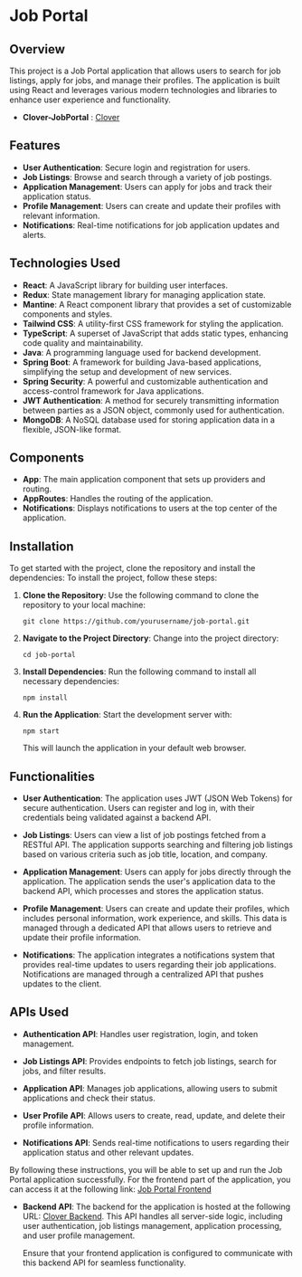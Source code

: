 # Job Portal

## Overview
This project is a Job Portal application that allows users to search for job listings, apply for jobs, and manage their profiles. The application is built using React and leverages various modern technologies and libraries to enhance user experience and functionality.
- **Clover-JobPortal** : [Clover](https://job-portal-cfrg.onrender.com/)
  
## Features
- **User Authentication**: Secure login and registration for users.
- **Job Listings**: Browse and search through a variety of job postings.
- **Application Management**: Users can apply for jobs and track their application status.
- **Profile Management**: Users can create and update their profiles with relevant information.
- **Notifications**: Real-time notifications for job application updates and alerts.

## Technologies Used
- **React**: A JavaScript library for building user interfaces.
- **Redux**: State management library for managing application state.
- **Mantine**: A React component library that provides a set of customizable components and styles.
- **Tailwind CSS**: A utility-first CSS framework for styling the application.
- **TypeScript**: A superset of JavaScript that adds static types, enhancing code quality and maintainability.
- **Java**: A programming language used for backend development.
- **Spring Boot**: A framework for building Java-based applications, simplifying the setup and development of new services.
- **Spring Security**: A powerful and customizable authentication and access-control framework for Java applications.
- **JWT Authentication**: A method for securely transmitting information between parties as a JSON object, commonly used for authentication.
- **MongoDB**: A NoSQL database used for storing application data in a flexible, JSON-like format.

## Components
- **App**: The main application component that sets up providers and routing.
- **AppRoutes**: Handles the routing of the application.
- **Notifications**: Displays notifications to users at the top center of the application.

## Installation
To get started with the project, clone the repository and install the dependencies:
To install the project, follow these steps:

1. **Clone the Repository**: 
   Use the following command to clone the repository to your local machine:
   ```
   git clone https://github.com/yourusername/job-portal.git
   ```

2. **Navigate to the Project Directory**: 
   Change into the project directory:
   ```
   cd job-portal
   ```

3. **Install Dependencies**: 
   Run the following command to install all necessary dependencies:
   ```
   npm install
   ```

4. **Run the Application**: 
   Start the development server with:
   ```
   npm start
   ```
   This will launch the application in your default web browser.

## Functionalities
- **User Authentication**: 
  The application uses JWT (JSON Web Tokens) for secure authentication. Users can register and log in, with their credentials being validated against a backend API.

- **Job Listings**: 
  Users can view a list of job postings fetched from a RESTful API. The application supports searching and filtering job listings based on various criteria such as job title, location, and company.

- **Application Management**: 
  Users can apply for jobs directly through the application. The application sends the user's application data to the backend API, which processes and stores the application status.

- **Profile Management**: 
  Users can create and update their profiles, which includes personal information, work experience, and skills. This data is managed through a dedicated API that allows users to retrieve and update their profile information.

- **Notifications**: 
  The application integrates a notifications system that provides real-time updates to users regarding their job applications. Notifications are managed through a centralized API that pushes updates to the client.

## APIs Used
- **Authentication API**: 
  Handles user registration, login, and token management.

- **Job Listings API**: 
  Provides endpoints to fetch job listings, search for jobs, and filter results.

- **Application API**: 
  Manages job applications, allowing users to submit applications and check their status.

- **User Profile API**: 
  Allows users to create, read, update, and delete their profile information.

- **Notifications API**: 
  Sends real-time notifications to users regarding their application status and other relevant updates.

By following these instructions, you will be able to set up and run the Job Portal application successfully.
For the frontend part of the application, you can access it at the following link: [Job Portal Frontend](https://job-portal-cfrg.onrender.com/)
- **Backend API**: 
  The backend for the application is hosted at the following URL: [Clover Backend](https://cloverbackend-yknh.onrender.com). This API handles all server-side logic, including user authentication, job listings management, application processing, and user profile management. 

  Ensure that your frontend application is configured to communicate with this backend API for seamless functionality.
